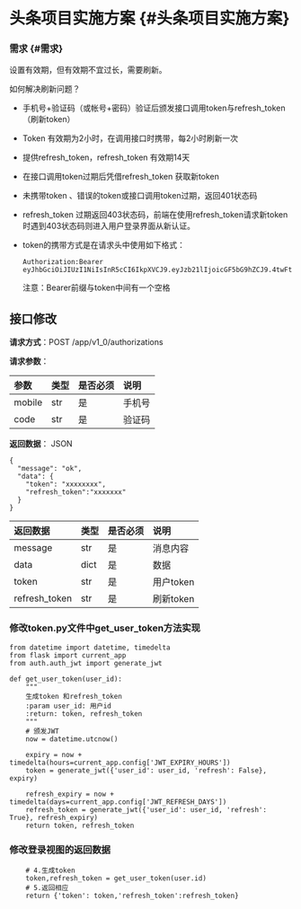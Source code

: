 # 头条项目实施方案 {#头条项目实施方案}

### 需求 {#需求}

设置有效期，但有效期不宜过长，需要刷新。

如何解决刷新问题？

* 手机号+验证码（或帐号+密码）验证后颁发接口调用token与refresh\_token（刷新token）

* Token 有效期为2小时，在调用接口时携带，每2小时刷新一次

* 提供refresh\_token，refresh\_token 有效期14天

* 在接口调用token过期后凭借refresh\_token 获取新token

* 未携带token 、错误的token或接口调用token过期，返回401状态码

* refresh\_token 过期返回403状态码，前端在使用refresh\_token请求新token时遇到403状态码则进入用户登录界面从新认证。

* token的携带方式是在请求头中使用如下格式：

  ```
  Authorization:Bearer eyJhbGciOiJIUzI1NiIsInR5cCI6IkpXVCJ9.eyJzb21lIjoicGF5bG9hZCJ9.4twFt5NiznN84AWoo1d7KO1T_yoc0Z6XOpOVswacPZg
  ```

  注意：Bearer前缀与token中间有一个空格

## 接口修改

**请求方式**：POST /app/v1\_0/authorizations

**请求参数**：

| 参数 | 类型 | 是否必须 | 说明 |
| :--- | :--- | :--- | :--- |
| mobile | str | 是 | 手机号 |
| code | str | 是 | 验证码 |

**返回数据**： JSON

```
{
  "message": "ok",
  "data": {
    "token": "xxxxxxxx",
    "refresh_token":"xxxxxxx"
  }
}
```

| 返回数据 | 类型 | 是否必须 | 说明 |
| :--- | :--- | :--- | :--- |
| message | str | 是 | 消息内容 |
| data | dict | 是 | 数据 |
| token | str | 是 | 用户token |
| refresh\_token | str | 是 | 刷新token |

### 修改token.py文件中get\_user\_token方法实现

```
from datetime import datetime, timedelta
from flask import current_app
from auth.auth_jwt import generate_jwt

def get_user_token(user_id):
    """
    生成token 和refresh_token
    :param user_id: 用户id
    :return: token, refresh_token
    """
    # 颁发JWT
    now = datetime.utcnow()

    expiry = now + timedelta(hours=current_app.config['JWT_EXPIRY_HOURS'])
    token = generate_jwt({'user_id': user_id, 'refresh': False}, expiry)

    refresh_expiry = now + timedelta(days=current_app.config['JWT_REFRESH_DAYS'])
    refresh_token = generate_jwt({'user_id': user_id, 'refresh': True}, refresh_expiry)
    return token, refresh_token
```

### 修改登录视图的返回数据

```
    # 4.生成token
    token,refresh_token = get_user_token(user.id)
    # 5.返回相应
    return {'token': token,'refresh_token':refresh_token}
```



